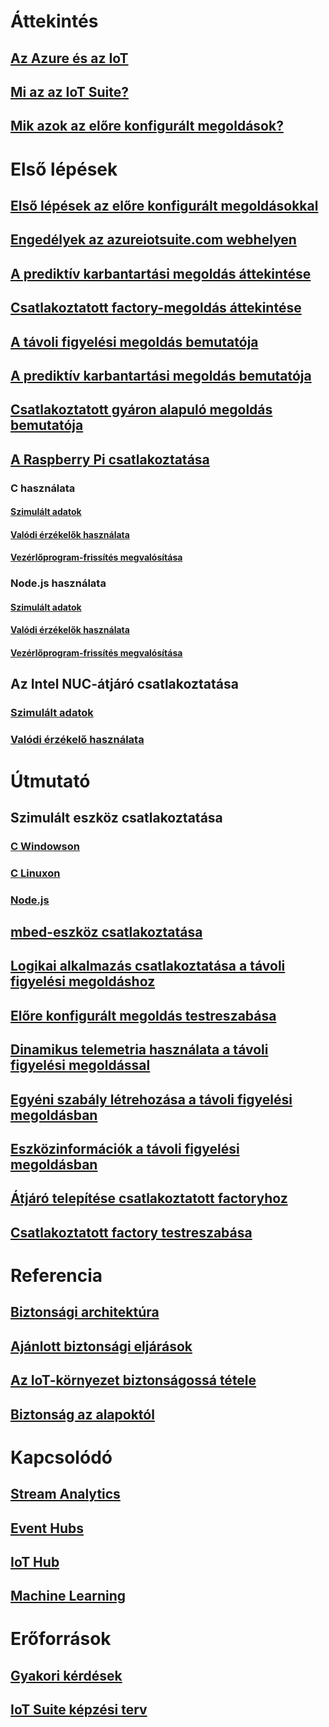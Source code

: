# Áttekintés
## [Az Azure és az IoT](iot-suite-what-is-azure-iot.md)
## [Mi az az IoT Suite?](iot-suite-overview.md)
## [Mik azok az előre konfigurált megoldások?](iot-suite-what-are-preconfigured-solutions.md)


# Első lépések
## [Első lépések az előre konfigurált megoldásokkal](iot-suite-getstarted-preconfigured-solutions.md)
## [Engedélyek az azureiotsuite.com webhelyen](iot-suite-permissions.md)
## [A prediktív karbantartási megoldás áttekintése](iot-suite-predictive-overview.md)
## [Csatlakoztatott factory-megoldás áttekintése](iot-suite-connected-factory-overview.md)
## [A távoli figyelési megoldás bemutatója](iot-suite-remote-monitoring-sample-walkthrough.md)
## [A prediktív karbantartási megoldás bemutatója](iot-suite-predictive-walkthrough.md)
## [Csatlakoztatott gyáron alapuló megoldás bemutatója](iot-suite-connected-factory-sample-walkthrough.md)
## [A Raspberry Pi csatlakoztatása](iot-suite-raspberry-pi-kit-get-started.md)
### C használata
#### [Szimulált adatok](iot-suite-raspberry-pi-kit-c-get-started-simulator.md)
#### [Valódi érzékelők használata](iot-suite-raspberry-pi-kit-c-get-started-basic.md)
#### [Vezérlőprogram-frissítés megvalósítása](iot-suite-raspberry-pi-kit-c-get-started-advanced.md)
### Node.js használata
#### [Szimulált adatok](iot-suite-raspberry-pi-kit-node-get-started-simulator.md)
#### [Valódi érzékelők használata](iot-suite-raspberry-pi-kit-node-get-started-basic.md)
#### [Vezérlőprogram-frissítés megvalósítása](iot-suite-raspberry-pi-kit-node-get-started-advanced.md)
## Az Intel NUC-átjáró csatlakoztatása
### [Szimulált adatok](iot-suite-gateway-kit-get-started-simulator.md)
### [Valódi érzékelő használata](iot-suite-gateway-kit-get-started-sensortag.md)

# Útmutató
## Szimulált eszköz csatlakoztatása
### [C Windowson](iot-suite-connecting-devices.md)
### [C Linuxon](iot-suite-connecting-devices-linux.md)
### [Node.js](iot-suite-connecting-devices-node.md)
## [mbed-eszköz csatlakoztatása](iot-suite-connecting-devices-mbed.md)
## [Logikai alkalmazás csatlakoztatása a távoli figyelési megoldáshoz](iot-suite-logic-apps-tutorial.md)
## [Előre konfigurált megoldás testreszabása](iot-suite-guidance-on-customizing-preconfigured-solutions.md)
## [Dinamikus telemetria használata a távoli figyelési megoldással](iot-suite-dynamic-telemetry.md)
## [Egyéni szabály létrehozása a távoli figyelési megoldásban](iot-suite-custom-rule.md)
## [Eszközinformációk a távoli figyelési megoldásban](iot-suite-remote-monitoring-device-info.md)
## [Átjáró telepítése csatlakoztatott factoryhoz](iot-suite-connected-factory-gateway-deployment.md)
## [Csatlakoztatott factory testreszabása](iot-suite-connected-factory-customize.md)

# Referencia
## [Biztonsági architektúra](iot-security-architecture.md)
## [Ajánlott biztonsági eljárások](iot-security-best-practices.md)
## [Az IoT-környezet biztonságossá tétele](iot-suite-security-deployment.md)
## [Biztonság az alapoktól](securing-iot-ground-up.md)

# Kapcsolódó
## [Stream Analytics](/azure/stream-analytics/)
## [Event Hubs](/azure/event-hubs/)
## [IoT Hub](/azure/iot-hub/)
## [Machine Learning](/azure/machine-learning/)

# Erőforrások
## [Gyakori kérdések](iot-suite-faq.md)
## [IoT Suite képzési terv](https://azure.microsoft.com/documentation/learning-paths/iot-suite/)




